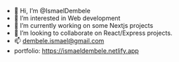 - 👋 Hi, I’m @IsmaelDembele
- 👀 I’m interested in Web development
- 🌱 I’m currently working on some Nextjs projects
- 💞️ I’m looking to collaborate on React/Express projects.
- 📫 dembele.ismael@gmail.com
- portfolio: https://ismaeldembele.netlify.app

<!---
IsmaelDembele/IsmaelDembele is a ✨ special ✨ repository because its `README.md` (this file) appears on your GitHub profile.
You can click the Preview link to take a look at your changes.
--->
